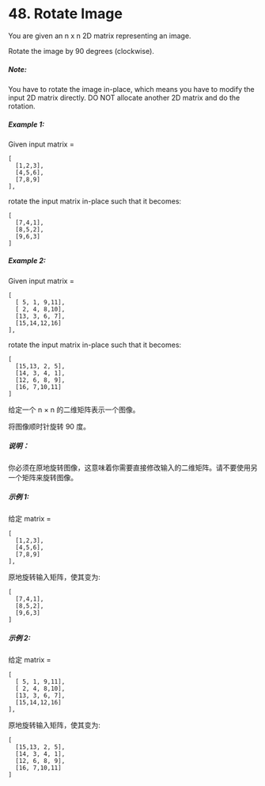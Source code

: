 # 48. Rotate Image

You are given an n x n 2D matrix representing an image.

Rotate the image by 90 degrees (clockwise).

##### Note:

You have to rotate the image in-place, which means you have to modify the input 2D matrix directly. DO NOT allocate another 2D matrix and do the rotation.

##### Example 1:

Given input matrix =

```text
[
  [1,2,3],
  [4,5,6],
  [7,8,9]
],
```

rotate the input matrix in-place such that it becomes:

```text
[
  [7,4,1],
  [8,5,2],
  [9,6,3]
]
```

##### Example 2:

Given input matrix =

```text
[
  [ 5, 1, 9,11],
  [ 2, 4, 8,10],
  [13, 3, 6, 7],
  [15,14,12,16]
],
```

rotate the input matrix in-place such that it becomes:

```text
[
  [15,13, 2, 5],
  [14, 3, 4, 1],
  [12, 6, 8, 9],
  [16, 7,10,11]
]
```

给定一个 n × n 的二维矩阵表示一个图像。

将图像顺时针旋转 90 度。

##### 说明：

你必须在原地旋转图像，这意味着你需要直接修改输入的二维矩阵。请不要使用另一个矩阵来旋转图像。

##### 示例 1:

给定 matrix =

```text
[
  [1,2,3],
  [4,5,6],
  [7,8,9]
],
```

原地旋转输入矩阵，使其变为:

```text
[
  [7,4,1],
  [8,5,2],
  [9,6,3]
]
```

##### 示例 2:

给定 matrix =

```text
[
  [ 5, 1, 9,11],
  [ 2, 4, 8,10],
  [13, 3, 6, 7],
  [15,14,12,16]
],
```

原地旋转输入矩阵，使其变为:

```text
[
  [15,13, 2, 5],
  [14, 3, 4, 1],
  [12, 6, 8, 9],
  [16, 7,10,11]
]
```